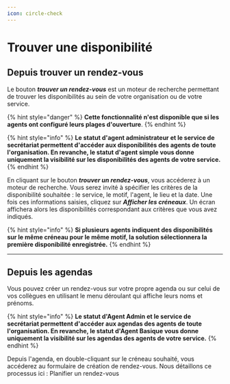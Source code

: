 ```yaml
---
icon: circle-check
---
```


# Trouver une disponibilité

## Depuis trouver un rendez-vous&#x20;

Le bouton _**trouver un rendez-vous**_ est un moteur de recherche permettant de trouver les disponibilités au sein de votre organisation ou de votre service.

{% hint style="danger" %}
**Cette fonctionnalité n'est disponible que si les agents ont configuré leurs plages d'ouverture**.
{% endhint %}

{% hint style="info" %}
**Le statut d'agent administrateur et le service de secrétariat permettent d'accéder aux disponibilités des agents de toute l'organisation. En revanche, le statut d'agent simple vous donne uniquement la visibilité sur les disponibilités des agents de votre service.**
{% endhint %}

En cliquant sur le bouton _**trouver un rendez-vous**_, vous accéderez à un moteur de recherche. Vous serez invité à spécifier les critères de la disponibilité souhaitée : le service, le motif, l'agent, le lieu et la date. Une fois ces informations saisies, cliquez sur _**Afficher les créneaux**_. Un écran affichera alors les disponibilités correspondant aux critères que vous avez indiqués.

{% hint style="info" %}
**Si plusieurs agents indiquent des disponibilités sur le même créneau pour le même motif, la solution sélectionnera la première disponibilité enregistrée.**
{% endhint %}

***

## Depuis les agendas

Vous pouvez créer un rendez-vous sur votre propre agenda ou sur celui de vos collègues en utilisant le menu déroulant qui affiche leurs noms et prénoms.

{% hint style="info" %}
**Le statut d'Agent Admin et le service de secrétariat permettent d'accéder aux agendas des agents de toute l'organisation. En revanche, le statut d'Agent Basique vous donne uniquement la visibilité sur les agendas des agents de votre service.**
{% endhint %}

Depuis l'agenda, en double-cliquant sur le créneau souhaité, vous accéderez au formulaire de création de rendez-vous. Nous détaillons ce processus ici : Planifier un rendez-vous

